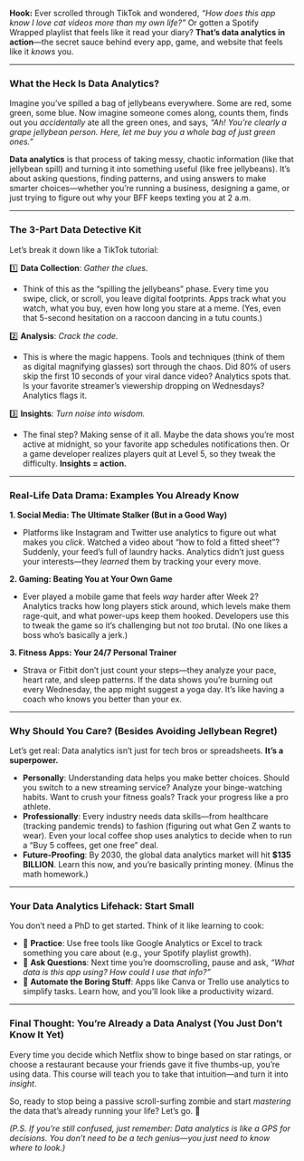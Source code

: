 **Hook:**
Ever scrolled through TikTok and wondered, *“How does this app know I love cat videos more than my own life?”* Or gotten a Spotify Wrapped playlist that feels like it read your diary? **That’s data analytics in action**—the secret sauce behind every app, game, and website that feels like it *knows* you.

---

### **What the Heck Is Data Analytics?**
Imagine you’ve spilled a bag of jellybeans everywhere. Some are red, some green, some blue. Now imagine someone comes along, counts them, finds out you *accidentally* ate all the green ones, and says, *“Ah! You’re clearly a grape jellybean person. Here, let me buy you a whole bag of just green ones.”*

**Data analytics** is that process of taking messy, chaotic information (like that jellybean spill) and turning it into something useful (like free jellybeans). It’s about asking questions, finding patterns, and using answers to make smarter choices—whether you’re running a business, designing a game, or just trying to figure out why your BFF keeps texting you at 2 a.m.

---

### **The 3-Part Data Detective Kit**
Let’s break it down like a TikTok tutorial:

1️⃣ **Data Collection**: *Gather the clues.*
   - Think of this as the “spilling the jellybeans” phase. Every time you swipe, click, or scroll, you leave digital footprints. Apps track what you watch, what you buy, even how long you stare at a meme. (Yes, even that 5-second hesitation on a raccoon dancing in a tutu counts.)

2️⃣ **Analysis**: *Crack the code.*
   - This is where the magic happens. Tools and techniques (think of them as digital magnifying glasses) sort through the chaos. Did 80% of users skip the first 10 seconds of your viral dance video? Analytics spots that. Is your favorite streamer’s viewership dropping on Wednesdays? Analytics flags it.

3️⃣ **Insights**: *Turn noise into wisdom.*
   - The final step? Making sense of it all. Maybe the data shows you’re most active at midnight, so your favorite app schedules notifications then. Or a game developer realizes players quit at Level 5, so they tweak the difficulty. **Insights = action.**

---

### **Real-Life Data Drama: Examples You Already Know**
**1. Social Media: The Ultimate Stalker (But in a Good Way)**
   - Platforms like Instagram and Twitter use analytics to figure out what makes you *click*. Watched a video about “how to fold a fitted sheet”? Suddenly, your feed’s full of laundry hacks. Analytics didn’t just guess your interests—they *learned* them by tracking your every move.

**2. Gaming: Beating You at Your Own Game**
   - Ever played a mobile game that feels *way* harder after Week 2? Analytics tracks how long players stick around, which levels make them rage-quit, and what power-ups keep them hooked. Developers use this to tweak the game so it’s challenging but not *too* brutal. (No one likes a boss who’s basically a jerk.)

**3. Fitness Apps: Your 24/7 Personal Trainer**
   - Strava or Fitbit don’t just count your steps—they analyze your pace, heart rate, and sleep patterns. If the data shows you’re burning out every Wednesday, the app might suggest a yoga day. It’s like having a coach who knows you better than your ex.

---

### **Why Should You Care? (Besides Avoiding Jellybean Regret)**
Let’s get real: Data analytics isn’t just for tech bros or spreadsheets. **It’s a superpower.**

- **Personally**: Understanding data helps you make better choices. Should you switch to a new streaming service? Analyze your binge-watching habits. Want to crush your fitness goals? Track your progress like a pro athlete.
- **Professionally**: Every industry needs data skills—from healthcare (tracking pandemic trends) to fashion (figuring out what Gen Z wants to wear). Even your local coffee shop uses analytics to decide when to run a “Buy 5 coffees, get one free” deal.
- **Future-Proofing**: By 2030, the global data analytics market will hit **$135 BILLION**. Learn this now, and you’re basically printing money. (Minus the math homework.)

---

### **Your Data Analytics Lifehack: Start Small**
You don’t need a PhD to get started. Think of it like learning to cook:
- 🍳 **Practice**: Use free tools like Google Analytics or Excel to track something you care about (e.g., your Spotify playlist growth).
- 🧠 **Ask Questions**: Next time you’re doomscrolling, pause and ask, *“What data is this app using? How could I use that info?”*
- 🚀 **Automate the Boring Stuff**: Apps like Canva or Trello use analytics to simplify tasks. Learn how, and you’ll look like a productivity wizard.

---

### **Final Thought: You’re Already a Data Analyst (You Just Don’t Know It Yet)**
Every time you decide which Netflix show to binge based on star ratings, or choose a restaurant because your friends gave it five thumbs-up, you’re using data. This course will teach you to take that intuition—and turn it into *insight*.

So, ready to stop being a passive scroll-surfing zombie and start *mastering* the data that’s already running your life? Let’s go. 🚀

*(P.S. If you’re still confused, just remember: Data analytics is like a GPS for decisions. You don’t need to be a tech genius—you just need to know where to look.)*